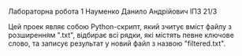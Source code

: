 Лабораторна робота 1
Науменко Данило Андрійович ІПЗ 21/3

Цей проек являє собою Python-скрипт, який зчитує вміст файлу з розширенням ".txt", відбирає всі рядки, які містять певне ключове
слово, та записує результат
у новий файл з назвою "filtered.txt".

